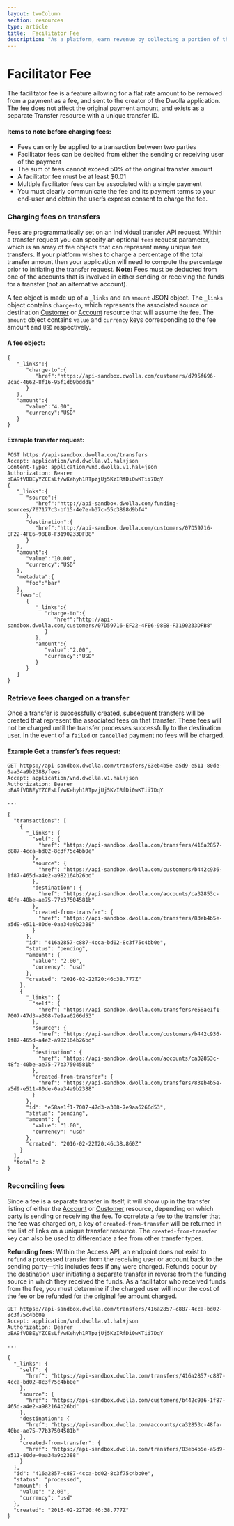 ```yaml
---
layout: twoColumn
section: resources
type: article
title:  Facilitator Fee
description: "As a platform, earn revenue by collecting a portion of the transfer amount on payments facilitated between two users."
---
```


# Facilitator Fee

The facilitator fee is a feature allowing for a flat rate amount to be removed from a payment as a fee, and sent to the creator of the Dwolla application. The fee does not affect the original payment amount, and exists as a separate Transfer resource with a unique transfer ID.

#### Items to note before charging fees:

* Fees can only be applied to a transaction between two parties
* Facilitator fees can be debited from either the sending or receiving user of the payment
* The sum of fees cannot exceed 50% of the original transfer amount
* A facilitator fee must be at least $0.01
* Multiple facilitator fees can be associated with a single payment
* You must clearly communicate the fee and its payment terms to your end-user and obtain the user’s express consent to charge the fee.

### Charging fees on transfers

Fees are programmatically set on an individual transfer API request. Within a transfer request you can specify an optional `fees` request parameter, which is an array of fee objects that can represent many unique fee transfers. If your platform wishes to charge a percentage of the total transfer amount then your application will need to compute the percentage prior to initiating the transfer request. **Note:** Fees must be deducted from one of the accounts that is involved in either sending or receiving the funds for a transfer (not an alternative account).

A fee object is made up of a `_links` and an `amount` JSON object. The `_links` object contains `charge-to`, which represents the associated source or destination [Customer](https://docsv2.dwolla.com/#customers) or [Account](https://docsv2.dwolla.com/#accounts) resource that will assume the fee. The `amount` object contains `value` and `currency` keys corresponding to the fee amount and `USD` respectively.

#### A fee object:
```noselect
{  
   "_links":{  
      "charge-to":{  
         "href":"https://api-sandbox.dwolla.com/customers/d795f696-2cac-4662-8f16-95f1db9bddd8"
      }
   },
   "amount":{  
      "value":"4.00",
      "currency":"USD"
   }
}
```

#### Example transfer request:

```noselect
POST https://api-sandbox.dwolla.com/transfers
Accept: application/vnd.dwolla.v1.hal+json
Content-Type: application/vnd.dwolla.v1.hal+json
Authorization: Bearer pBA9fVDBEyYZCEsLf/wKehyh1RTpzjUj5KzIRfDi0wKTii7DqY
{  
   "_links":{  
      "source":{  
         "href":"http://api-sandbox.dwolla.com/funding-sources/707177c3-bf15-4e7e-b37c-55c3898d9bf4"
      },
      "destination":{  
         "href":"http://api-sandbox.dwolla.com/customers/07D59716-EF22-4FE6-98E8-F3190233DFB8"
      }
   },
   "amount":{  
      "value":"10.00",
      "currency":"USD"
   },
   "metadata":{  
      "foo":"bar"
   },
   "fees":[  
      {  
         "_links":{  
            "charge-to":{  
               "href":"http://api-sandbox.dwolla.com/customers/07D59716-EF22-4FE6-98E8-F3190233DFB8"
            }
         },
         "amount":{  
            "value":"2.00",
            "currency":"USD"
         }
      }
   ]
}
```

### Retrieve fees charged on a transfer
Once a transfer is successfully created, subsequent transfers will be created that represent the associated fees on that transfer. These fees will not be charged until the transfer processes successfully to the destination user. In the event of a `failed` or `cancelled` payment no fees will be charged.

#### Example Get a transfer’s fees request:
```noselect
GET https://api-sandbox.dwolla.com/transfers/83eb4b5e-a5d9-e511-80de-0aa34a9b2388/fees
Accept: application/vnd.dwolla.v1.hal+json
Authorization: Bearer pBA9fVDBEyYZCEsLf/wKehyh1RTpzjUj5KzIRfDi0wKTii7DqY

...

{
  "transactions": [
    {
      "_links": {
        "self": {
          "href": "https://api-sandbox.dwolla.com/transfers/416a2857-c887-4cca-bd02-8c3f75c4bb0e"
        },
        "source": {
          "href": "https://api-sandbox.dwolla.com/customers/b442c936-1f87-465d-a4e2-a982164b26bd"
        },
        "destination": {
          "href": "https://api-sandbox.dwolla.com/accounts/ca32853c-48fa-40be-ae75-77b37504581b"
        },
        "created-from-transfer": {
          "href": "https://api-sandbox.dwolla.com/transfers/83eb4b5e-a5d9-e511-80de-0aa34a9b2388"
        }
      },
      "id": "416a2857-c887-4cca-bd02-8c3f75c4bb0e",
      "status": "pending",
      "amount": {
        "value": "2.00",
        "currency": "usd"
      },
      "created": "2016-02-22T20:46:38.777Z"
    },
    {
      "_links": {
        "self": {
          "href": "https://api-sandbox.dwolla.com/transfers/e58ae1f1-7007-47d3-a308-7e9aa6266d53"
        },
        "source": {
          "href": "https://api-sandbox.dwolla.com/customers/b442c936-1f87-465d-a4e2-a982164b26bd"
        },
        "destination": {
          "href": "https://api-sandbox.dwolla.com/accounts/ca32853c-48fa-40be-ae75-77b37504581b"
        },
        "created-from-transfer": {
          "href": "https://api-sandbox.dwolla.com/transfers/83eb4b5e-a5d9-e511-80de-0aa34a9b2388"
        }
      },
      "id": "e58ae1f1-7007-47d3-a308-7e9aa6266d53",
      "status": "pending",
      "amount": {
        "value": "1.00",
        "currency": "usd"
      },
      "created": "2016-02-22T20:46:38.860Z"
    }
  ],
  "total": 2
}
```

### Reconciling fees

Since a fee is a separate transfer in itself, it will show up in the transfer listing of either the [Account](https://docsv2.dwolla.com/#list-and-search-transfers-for-an-account) or [Customer](https://docsv2.dwolla.com/#list-and-search-transfers-for-a-customer) resource, depending on which party is sending or receiving the fee. To correlate a fee to the transfer that the fee was charged on, a key of `created-from-transfer` will be returned in the list of links on a unique transfer resource. The `created-from-transfer` key can also be used to differentiate a fee from other transfer types.

**Refunding fees:**
Within the Access API, an endpoint does not exist to `refund` a processed transfer from the receiving user or account back to the sending party—this includes fees if any were charged.  Refunds occur by the destination user initiating a separate transfer in reverse from the funding source in which they received the funds. As a facilitator who received funds from the fee, you must determine if the charged user will incur the cost of the fee or be refunded for the original fee amount charged.

```noselect
GET https://api-sandbox.dwolla.com/transfers/416a2857-c887-4cca-bd02-8c3f75c4bb0e
Accept: application/vnd.dwolla.v1.hal+json
Authorization: Bearer pBA9fVDBEyYZCEsLf/wKehyh1RTpzjUj5KzIRfDi0wKTii7DqY

...

{
  "_links": {
    "self": {
      "href": "https://api-sandbox.dwolla.com/transfers/416a2857-c887-4cca-bd02-8c3f75c4bb0e"
    },
    "source": {
      "href": "https://api-sandbox.dwolla.com/customers/b442c936-1f87-465d-a4e2-a982164b26bd"
    },
    "destination": {
      "href": "https://api-sandbox.dwolla.com/accounts/ca32853c-48fa-40be-ae75-77b37504581b"
    },
    "created-from-transfer": {
      "href": "https://api-sandbox.dwolla.com/transfers/83eb4b5e-a5d9-e511-80de-0aa34a9b2388"
    }
  },
  "id": "416a2857-c887-4cca-bd02-8c3f75c4bb0e",
  "status": "processed",
  "amount": {
    "value": "2.00",
    "currency": "usd"
  },
  "created": "2016-02-22T20:46:38.777Z"
}
```